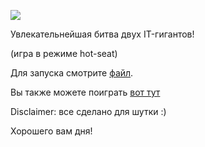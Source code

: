 ![](https://i.imgur.com/qIEH4Z5.png)

Увлекательнейшая битва двух IT-гигантов!

(игра в режиме hot-seat)

Для запуска смотрите [файл](https://github.com/StellarProcy/Hello-Mediasoft/blob/tic_tac_toe/JS-Mediasoft_tic_tac_toe.html).

Вы также можете поиграть [вот тут](https://448214.playcode.io/)

Disclaimer: все сделано для шутки :)

Хорошего вам дня!
